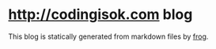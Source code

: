 # http://codingisok.com blog

This blog is statically generated from markdown files by
[frog](http://docs.racket-lang.org/frog/Quick_start.html).
